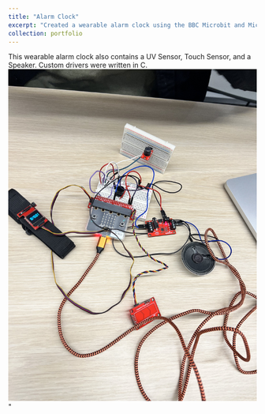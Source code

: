 ```yaml
---
title: "Alarm Clock"
excerpt: "Created a wearable alarm clock using the BBC Microbit and Microcontroller<br/><img src='/images/alarm_2.jpeg'>"
collection: portfolio
---
```


This wearable alarm clock also contains a UV Sensor, Touch Sensor, and a Speaker. Custom drivers were written in C. 
<br/><img src='/images/alarm_1.jpg'>"
